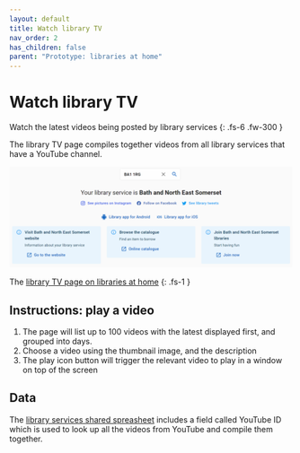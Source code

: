 ```yaml
---
layout: default
title: Watch library TV
nav_order: 2
has_children: false
parent: "Prototype: libraries at home"
---
```


# Watch library TV

Watch the latest videos being posted by library services
{: .fs-6 .fw-300 }

The library TV page compiles together videos from all library services that have a YouTube channel.

![A screenshot of the Find page on the libraries at home site showing an example of searching for a bath and north east somerset postcode and finding details about the library service](https://raw.githubusercontent.com/LibrariesHacked/librarylab/master/assets/images/prototype-librariesathome-find.PNG)

The [library TV page on libraries at home](https://www.librariesathome.co.uk/watch)
{: .fs-1 }

## Instructions: play a video

1. The page will list up to 100 videos with the latest displayed first, and grouped into days.
2. Choose a video using the thumbnail image, and the description
3. The play icon button will trigger the relevant video to play in a window on top of the screen

## Data

The [library services shared spreasheet](https://airtable.com/shrKkzYDUNMMM6qrJ) includes a field called YouTube ID which is used to look up all the videos from YouTube and compile them together.